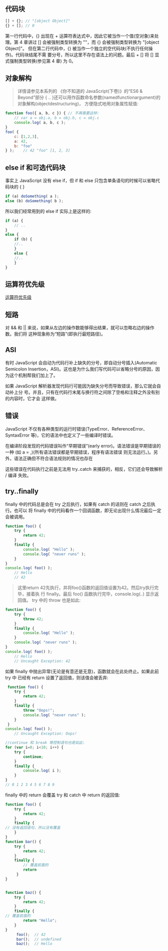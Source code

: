 ##  代码块
```js
[] + {}; // "[object Object]"
{} + []; // 0
```

第一行代码中，{} 出现在 + 运算符表达式中，因此它被当作一个值(空对象)来处理。第
4 章讲过 [] 会被强制类型转换为 ""，而 {} 会被强制类型转换为 "[object Object]"。
但在第二行代码中，{} 被当作一个独立的空代码块(不执行任何操作)。代码块结尾不需 要分号，所以这里不存在语法上的问题。最后 + [] 将 [] 显式强制类型转换(参见第 4 章) 为 0。

## 对象解构
> 详情请参见本系列的 《你不知道的 JavaScript(下卷)》的“ES6 & Beyond”部分
{ .. }还可以用作函数命名参数(namedfunctionargument)的对象解构(objectdestructuring)， 方便隐式地用对象属性赋值:
```js
function foo({ a, b, c }) { // 不再需要这样:
    // var a = obj.a, b = obj.b, c = obj.c
    console.log( a, b, c );
}
foo( {
    c: [1,2,3],
    a: 42,
    b: "foo"
} );    // 42 "foo" [1, 2, 3]
```

## else if 和可选代码块
事实上 JavaScript 没有 else if，但 if 和 else 只包含单条语句的时候可以省略代码块的 { }
```js
if (a) doSomething( a );
else (b) doSomething( b );
```
所以我们经常用到的 else if 实际上是这样的:
```js
if (a) { 
    // ..
}
else {
    if (b) { 
    //..
    }
    else {
    //.. 
    }
}
```

## 运算符优先级
[运算符优先级](https://developer.mozilla.org/en-US/docs/Web/JavaScript/Reference/Operators/Operator_Precedence)

## 短路
对 && 和 || 来说，如果从左边的操作数能够得出结果，就可以忽略右边的操作数。我们将 这种现象称为“短路”(即执行最短路径)。

## ASI
有时 JavaScript 会自动为代码行补上缺失的分号，即自动分号插入(Automatic Semicolon
Insertion，ASI)。这也是为什么我们写代码可以省略分号的原因，因为这个机制帮我们加上了。

如果 JavaScript 解析器发现代码行可能因为缺失分号而导致错误，那么它就会自动补上分 号。并且，只有在代码行末尾与换行符之间除了空格和注释之外没有别的内容时，它才会 这样做。

## 错误
JavaScript 不仅有各种类型的运行时错误(TypeError、ReferenceError、SyntaxError 等)，它的语法中也定义了一些编译时错误。

在编译阶段发现的代码错误叫作“早期错误”(early error)。语法错误是早期错误的一种
(如 a = ,)(所有语法错误都是早期错误，程序有语法错误 则无法运行。)。另外，语法正确但不符合语法规则的情况也存在

这些错误在代码执行之前是无法用 try..catch 来捕获的，相反，它们还会导致解析 / 编译
失败。

## try..finally
finally 中的代码总是会在 try 之后执行，如果有 catch 的话则在 catch 之后执行。也可以
将 finally 中的代码看作一个回调函数，即无论出现什么情况最后一定会被调用。
```js
function foo() {
    try {
        return 42;
    }
    finally {
        console.log( "Hello" );
        console.log( "never runs" );
    }
}
console.log( foo() );
    // Hello
    // 42
```
> 这里return 42先执行，并将foo()函数的返回值设置为42。然后try执行完毕，接着执 行 finally。最后 foo() 函数执行完毕，console.log(..) 显示返回值。
try 中的 throw 也是如此:
```js
function foo() {
    try {
        throw 42; 
    }
    finally {
        console.log( "Hello" );
    }
    console.log( "never runs" );
}
console.log( foo() );
    // Hello
    // Uncaught Exception: 42
```
如果 finally 中抛出异常(无论是有意还是无意)，函数就会在此处终止。如果此前 try 中 已经有 return 设置了返回值，则该值会被丢弃:
```js
 function foo() {
    try {
        return 42;
    }
    finally {
        throw "Oops!";
        console.log( "never runs" );
    }
 }
console.log( foo() );
    // Uncaught Exception: Oops!

//continue 和 break 等控制语句也是如此:
for (var i=0; i<10; i++) {
    try {
        continue; 
    }
    finally {
        console.log( i );
    } 
}
// 0 1 2 3 4 5 6 7 8 9
```
finally 中的 return 会覆盖 try 和 catch 中 return 的返回值:
```js
function foo() {
    try {
        return 42;
    }
    finally {
// 没有返回语句，所以没有覆盖  
    } 
}
function bar() {
    try {
        return 42;
    }
    finally {
        // 覆盖前面的 
        return 
     }
}


function baz() {
    try {
        return 42;
    }
    finally {
// 覆盖前面的 
        return "Hello";
    } 
}
     foo();  // 42
     bar();  // undefined
     baz();  // Hello

```